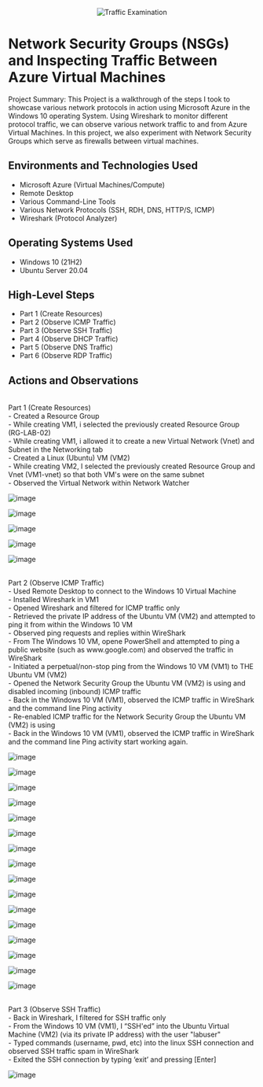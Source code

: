 <p align="center">
<img src="https://i.imgur.com/Ua7udoS.png" alt="Traffic Examination"/>
</p>

<h1>Network Security Groups (NSGs) and Inspecting Traffic Between Azure Virtual Machines</h1>
Project Summary: This Project is a walkthrough of the steps I took to showcase various network protocols in action using Microsoft Azure in the Windows 10 operating System. Using Wireshark to monitor different protocol traffic, we can observe various network traffic to and from Azure Virtual Machines. In this project, we also experiment with Network Security Groups which serve as firewalls between virtual machines.


<h2>Environments and Technologies Used</h2>

- Microsoft Azure (Virtual Machines/Compute)
- Remote Desktop
- Various Command-Line Tools
- Various Network Protocols (SSH, RDH, DNS, HTTP/S, ICMP)
- Wireshark (Protocol Analyzer)

<h2>Operating Systems Used </h2>

- Windows 10 (21H2)
- Ubuntu Server 20.04

<h2>High-Level Steps</h2>

- Part 1 (Create Resources)
- Part 2 (Observe ICMP Traffic)
- Part 3 (Observe SSH Traffic)
- Part 4 (Observe DHCP Traffic)
- Part 5 (Observe DNS Traffic)
- Part 6 (Observe RDP Traffic)

<h2>Actions and Observations</h2>

<p>
<br>Part 1 (Create Resources) </b>
  <br> - Created a Resource Group </b>
  <br> - While creating VM1, i selected the previously created Resource Group (RG-LAB-02)  </b>
  <br> - While creating VM1, i allowed it to create a new Virtual Network (Vnet) and Subnet in the Networking tab </b>
  <br> - Created a Linux (Ubuntu) VM (VM2) </b>
  <br> - While creating VM2, I selected the previously created Resource Group and Vnet (VM1-vnet) so that both VM's were on the same subnet </b>
  <br> - Observed the Virtual Network within Network Watcher </b>
</p>

![image](https://github.com/user-attachments/assets/e007815c-88b7-4193-a16c-6e7558048362)

![image](https://github.com/user-attachments/assets/1e2dd2f7-adee-4412-9612-43d158ec113a)

![image](https://github.com/user-attachments/assets/d3be7b2a-76d3-4692-868c-366f086df230)

![image](https://github.com/user-attachments/assets/1795913d-dca0-4b9d-97da-90bd28cc69a4)

![image](https://github.com/user-attachments/assets/e9f5960b-5801-49d3-bf93-01732c1fc63d)

<p>
<br> Part 2 (Observe ICMP Traffic) </b>
  <br> - Used Remote Desktop to connect to the Windows 10 Virtual Machine </b>
  <br> - Installed Wireshark in VM1 </b>
  <br> - Opened Wireshark and filtered for ICMP traffic only </b>
  <br> - Retrieved the private IP address of the Ubuntu VM (VM2) and attempted to ping it from within the Windows 10 VM
 </b>
  <br> - Observed ping requests and replies within WireShark </b>
  <br> - From The Windows 10 VM, opene PowerShell and attempted to ping a public website (such as www.google.com) and observed the traffic in WireShark </b>
  <br> - Initiated a perpetual/non-stop ping from the Windows 10 VM (VM1) to THE Ubuntu VM (VM2)
 </b>
 <br> - Opened the Network Security Group the Ubuntu VM (VM2) is using and disabled incoming (inbound) ICMP traffic
 </b>
  <br> - Back in the Windows 10 VM (VM1), observed the ICMP traffic in WireShark and the command line Ping activity
 </b>
 <br> - Re-enabled ICMP traffic for the Network Security Group the Ubuntu VM (VM2) is using
 </b>
  <br> - Back in the Windows 10 VM (VM1), observed the ICMP traffic in WireShark and the command line Ping activity start working again.
 </b>
</p>

![image](https://github.com/user-attachments/assets/b6b31246-e091-4be4-8b51-6832bd5df1f4)

![image](https://github.com/user-attachments/assets/7a23f59a-4a9d-430f-955c-f97ac24f5779)

![image](https://github.com/user-attachments/assets/e45250e8-7904-4bcf-9bf0-2be3c66810fe)

![image](https://github.com/user-attachments/assets/fe3a1835-2db5-41c4-8023-733e44b81aeb)

![image](https://github.com/user-attachments/assets/2bbfc85e-1485-4a3a-882b-06167cb32e32)

![image](https://github.com/user-attachments/assets/fbdef5a1-92d2-4441-8898-52b65b0febfc)

![image](https://github.com/user-attachments/assets/555ea711-e927-4818-9e27-84870ac3795d)

![image](https://github.com/user-attachments/assets/eae0fa05-a0a2-42e5-aa4e-787152940e91)

![image](https://github.com/user-attachments/assets/a3ea863b-f95e-4a53-8c9d-1134d60b874b)

![image](https://github.com/user-attachments/assets/f0841804-f369-46a9-a7ae-0f9ad3fbd540)

![image](https://github.com/user-attachments/assets/cff290a9-77e5-4632-928a-76c2007592f0)

![image](https://github.com/user-attachments/assets/d5fd7e60-9b54-4c84-8ce5-edd0f09d42ee)

![image](https://github.com/user-attachments/assets/6f5ead30-15c2-44d1-b1a2-e47c6311487b)

![image](https://github.com/user-attachments/assets/9c272f49-257c-449f-bac9-224a23f1b8c8)

![image](https://github.com/user-attachments/assets/5c6e7e1e-9bdd-4428-a956-d0c1f73c3435)

![image](https://github.com/user-attachments/assets/4cbd5813-aa98-4af3-b790-c2f901479fab)

<p>
<br> Part 3 (Observe SSH Traffic) </b>
  <br> - Back in Wireshark, I filtered for SSH traffic only </b>
  <br> - From the Windows 10 VM (VM1), I “SSH'ed” into the Ubuntu Virtual Machine (VM2) (via its private IP address) with the user "labuser"
  </b>
  <br> - Typed commands (username, pwd, etc) into the linux SSH connection and observed SSH traffic spam in WireShark
 </b>
 <br> - Exited the SSH connection by typing ‘exit’ and pressing [Enter]
 </b>
</p>

![image](https://github.com/user-attachments/assets/1adbe6c4-81c3-46c0-8ecd-88f42b27751d)

